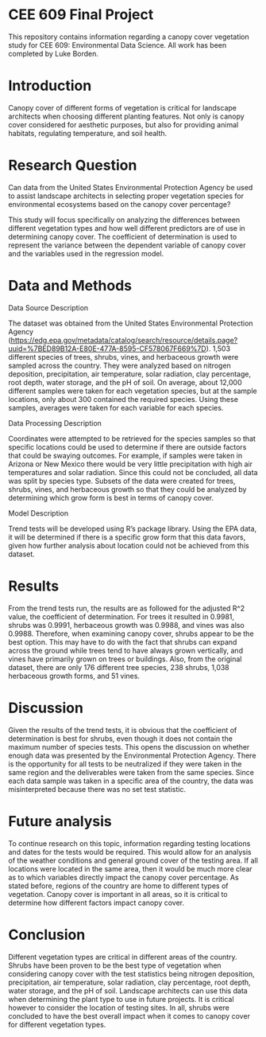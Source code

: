 # CEE 609 Final Project
This repository contains information regarding a canopy cover vegetation study for CEE 609: Environmental Data Science. All work has been completed by Luke Borden.
# Introduction
Canopy cover of different forms of vegetation is critical for landscape architects when choosing different planting features. Not only is canopy cover considered for aesthetic purposes, but also for providing animal habitats, regulating temperature, and soil health.
# Research Question
Can data from the United States Environmental Protection Agency be used to assist landscape architects in selecting proper vegetation species for environmental ecosystems based on the canopy cover percentage?

This study will focus specifically on analyzing the differences between different vegetation types and how well different predictors are of use in determining canopy cover. The coefficient of determination is used to represent the variance between the dependent variable of canopy cover and the variables used in the regression model.

# Data and Methods
Data Source Description

The dataset was obtained from the United States Environmental Protection Agency (https://edg.epa.gov/metadata/catalog/search/resource/details.page?uuid=%7BED89B12A-E80E-477A-8595-CF578067F669%7D). 1,503 different species of trees, shrubs, vines, and herbaceous growth were sampled across the country. They were analyzed based on nitrogen deposition, precipitation, air temperature, solar radiation, clay percentage, root depth, water storage, and the pH of soil. On average, about 12,000 different samples were taken for each vegetation species, but at the sample locations, only about 300 contained the required species. Using these samples, averages were taken for each variable for each species.

Data Processing Description

Coordinates were attempted to be retrieved for the species samples so that specific locations could be used to determine if there are outside factors that could be swaying outcomes. For example, if samples were taken in Arizona or New Mexico there would be very little precipitation with high air temperatures and solar radiation. Since this could not be concluded, all data was split by species type. Subsets of the data were created for trees, shrubs, vines, and herbaceous growth so that they could be analyzed by determining which grow form is best in terms of canopy cover.

Model Description

Trend tests will be developed using R’s package library. Using the EPA data, it will be determined if there is a specific grow form that this data favors, given how further analysis about location could not be achieved from this dataset.

# Results

From the trend tests run, the results are as followed for the adjusted R^2 value, the coefficient of determination. For trees it resulted in 0.9981, shrubs was 0.9991, herbaceous growth was 0.9988, and vines was also 0.9988. Therefore, when examining canopy cover, shrubs appear to be the best option. This may have to do with the fact that shrubs can expand across the ground while trees tend to have always grown vertically, and vines have primarily grown on trees or buildings. Also, from the original dataset, there are only 176 different tree species, 238 shrubs, 1,038 herbaceous growth forms, and 51 vines.

# Discussion

Given the results of the trend tests, it is obvious that the coefficient of determination is best for shrubs, even though it does not contain the maximum number of species tests. This opens the discussion on whether enough data was presented by the Environmental Protection Agency. There is the opportunity for all tests to be neutralized if they were taken in the same region and the deliverables were taken from the same species. Since each data sample was taken in a specific area of the country, the data was misinterpreted because there was no set test statistic.

# Future analysis

To continue research on this topic, information regarding testing locations and dates for the tests would be required. This would allow for an analysis of the weather conditions and general ground cover of the testing area. If all locations were located in the same area, then it would be much more clear as to which variables directly impact the canopy cover percentage. As stated before, regions of the country are home to different types of vegetation. Canopy cover is important in all areas, so it is critical to determine how different factors impact canopy cover.

# Conclusion

Different vegetation types are critical in different areas of the country. Shrubs have been proven to be the best type of vegetation when considering canopy cover with the test statistics being nitrogen deposition, precipitation, air temperature, solar radiation, clay percentage, root depth, water storage, and the pH of soil. Landscape architects can use this data when determining the plant type to use in future projects. It is critical however to consider the location of testing sites. In all, shrubs were concluded to have the best overall impact when it comes to canopy cover for different vegetation types.
